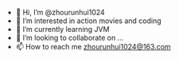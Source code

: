 - 👋 Hi, I’m @zhourunhui1024
- 👀 I’m interested in action movies and coding
- 🌱 I’m currently learning JVM
- 💞️ I’m looking to collaborate on ...
- 📫 How to reach me zhourunhui1024@163.com

<!---
zhourunhui1024/zhourunhui1024 is a ✨ special ✨ repository because its `README.md` (this file) appears on your GitHub profile.
You can click the Preview link to take a look at your changes.
--->
